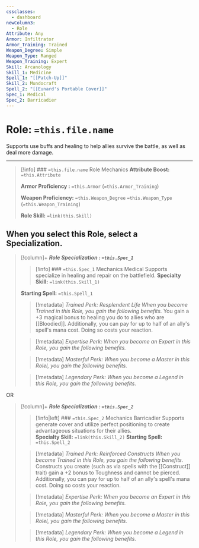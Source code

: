 ```yaml
---
cssclasses:
  - dashboard
newColumn3:
  - Role
Attribute: Any
Armor: Infiltrator
Armor_Training: Trained
Weapon_Degree: Simple
Weapon_Type: Ranged
Weapon_Training: Expert
Skill: Arcanology
Skill_1: Medicine
Spell_1: "[[Patch-Up]]"
Skill_2: Mundocraft
Spell_2: "[[Eunard's Portable Cover]]"
Spec_1: Medical
Spec_2: Barricadier
---
```

# Role: `=this.file.name`
Supports use buffs and healing to help allies survive the battle, as well as deal more damage. 
- - -
>[!info] ### `=this.file.name` Role Mechanics
> **Attribute Boost:** `=this.Attribute`
> 
> **Armor Proficiency :** `=this.Armor` (`=this.Armor_Training`)
> 
> **Weapon Proficiency:** `=this.Weapon_Degree` `=this.Weapon_Type` (`=this.Weapon_Training`)
> 
> **Role Skill:** `=link(this.Skill)`

## When you select  this Role,  select  a  Specialization. 
>[!column]+ ***Role Specialization : `=this.Spec_1`*** 
>>[!info] ### `=this.Spec_1` Mechanics
>Medical Supports specialize in healing and repair on the battlefield. 
> **Specialty Skill:** `=link(this.Skill_1)`
>> 
> **Starting Spell:** `=this.Spell_1`
> 
>> [!metadata] *Trained Perk: Resplendent Life*
>> *When you become Trained in this Role, you gain the following benefits.*
>> You gain a +3 magical bonus to healing you do to allies who are [[Bloodied]]. Additionally, you can pay for up to half of an ally's spell's mana cost. Doing so costs your reaction. 
>
>> [!metadata] *Expertise Perk:*
>> *When you become an Expert in this Role, you gain the following benefits.*
>
>> [!metadata] *Masterful Perk:*
>>*When you become a Master in this Rolel, you gain the following benefits.*
>
>> [!metadata] *Legendary Perk:*
>>*When you become a Legend in this Role, you gain the following benefits.*

OR

>[!column]+ ***Role Specialization : `=this.Spec_2`*** 
>>[!info|left] ### `=this.Spec_2` Mechanics
>>Barricadier Supports generate cover and utilize perfect positioning to create advantageous situations for their allies.  
> **Specialty Skill:** `=link(this.Skill_2)`
> **Starting Spell:** `=this.Spell_2`
> 
>> [!metadata] *Trained Perk: Reinforced Constructs*
>> *When you become Trained in this Role, you gain the following benefits.*
>> Constructs you create (such as via spells with the [[Construct]] trait) gain a +2 bonus to Toughness and cannot be pierced. Additionally, you can pay for up to half of an ally's spell's mana cost. Doing so costs your reaction. 
>
>> [!metadata] *Expertise Perk:*
>> *When you become an Expert in this Role, you gain the following benefits.*
>
>> [!metadata] *Masterful Perk:*
>>*When you become a Master in this Rolel, you gain the following benefits.*
>
>> [!metadata] *Legendary Perk:*
>>*When you become a Legend in this Role, you gain the following benefits.*